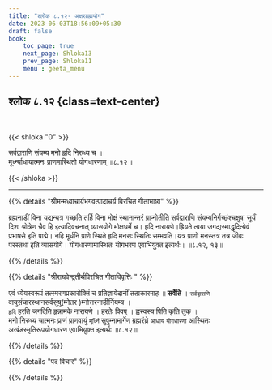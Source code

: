 ```yaml
---
title: "श्लोक ८.१२- अक्षरब्रह्मयोग"
date: 2023-06-03T18:56:09+05:30
draft: false
book:
    toc_page: true
    next_page: Shloka13
    prev_page: Shloka11
    menu : geeta_menu
---
```




## श्लोक ८.१२ {class=text-center}

<br/>

{{< shloka  "0"  >}}

सर्वद्वाराणि संयम्य मनो हृदि निरुध्य च ।  
मूर्ध्न्याधायात्मनः प्राणमास्थितो योगधारणाम् ॥८.१२॥

{{< /shloka >}}

---


{{% details "श्रीमन्मध्वाचार्यभगवत्पादाचर्य विरचित  गीताभाष्य" %}}

ब्रह्मनाडीं विना यद्यन्यत्र गच्छति तर्हि विना मोक्षं 
स्थानान्तरं प्राप्नोतीति सर्वद्वाराणि 
संयम्यनिर्गच्छंश्चक्षुषा सूर्यं दिशः श्रोत्रेण चैव 
हि इत्यादिवचनात् व्यासयोगे मोक्षधर्मे च। हृदि 
नारायणे।ह्रियते त्वया जगद्यस्माद्धृदित्येवं प्रभाषसे 
इति पाद्मे। नहि मूर्धनि प्राणे स्थिते हृदि मनसः 
स्थितिः सम्भवति।यत्र प्राणो मनस्तत्र तत्र जीवः 
परस्तथा इति व्यासयोगे। योगधारणामास्थितः योगभरण 
एवाभियुक्त इत्यर्थः। ॥८.१२, १३॥

{{% /details %}}



{{% details "श्रीराघवेन्द्रतीर्थविरचित गीताविवृत्तिः " %}}

एवं ध्येयस्वरूपं तत्स्मरणप्रकारोक्तिं च 
प्रतिज्ञायेदानीं तत्प्रकारमाह
॥ **सर्वेति** । 
`सर्वद्वाराणि`
वायुसंचारस्थानसर्वसुषु(म्नेतर )म्नोत्तरनाडीर्नियम्य ।  
`हृदि` हरति जगदिति हृन्नामके नारायणे । 
हरतेः क्विप्‌ । ह्वस्वस्य पिति  कृति तुक्‌ ।  
मनो निरुध्य चात्मनः प्राणं
प्राणवायुं `मूर्ध्नि` सुषुम्नामार्गेण ब्रह्मरंध्रे 
`आधाय` `योगधारणां`
आस्थितः अखंडस्मृतिरूपयोगधारण एवाभियुक्त इत्यर्थः 
॥८.१२॥

{{% /details %}}



{{% details "पद विचार" %}}


{{% /details %}}
